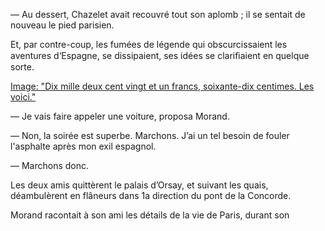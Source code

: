 — Au dessert, Chazelet avait recouvré tout son aplomb ; il se sentait de
nouveau le pied parisien.

Et, par contre-coup, les fumées de légende qui obscurcissaient les aventures
d‘Espagne, se dissipaient, ses idées se clariﬁaient en quelque sorte.

[Image: "Dix mille deux cent vingt et un francs, soixante-dix centimes. Les voici."](../images/1-page-053.JPG)
 
— Je vais faire appeler une voiture, proposa Morand.

— Non, la soirée est superbe. Marchons. J’ai un tel besoin de fouler l'asphalte
après mon exil espagnol.

— Marchons donc.

Les deux amis quittèrent le palais d’Orsay, et suivant les quais, déambulèrent
en flâneurs dans 1a direction du pont de la Concorde.

Morand racontait à son ami les détails de la vie de Paris, durant son
